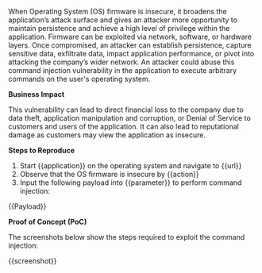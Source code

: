 When Operating System (OS) firmware is insecure, it broadens the application’s attack surface and gives  an attacker more opportunity to maintain persistence and achieve a high level of privilege within the application. Firmware can be exploited via network, software, or hardware layers. Once compromised, an attacker can establish persistence, capture sensitive data, exfiltrate data, impact application performance, or pivot into attacking the company’s wider network. An attacker could abuse this command injection  vulnerability in the application to execute arbitrary commands on the user's operating system.


**Business Impact**

This vulnerability can lead to direct financial loss to the company due to data theft, application manipulation and corruption, or Denial of Service to customers and users of the application. It can also lead to reputational damage as customers may view the application as insecure.

**Steps to Reproduce**

1. Start {{application}} on the operating system and navigate to {{url}}
1. Observe that the OS firmware is insecure by {{action}}
1. Input the following payload into {{parameter}} to perform command injection:

{{Payload}}

**Proof of Concept (PoC)**

The screenshots below show the steps required to exploit the command injection:

{{screenshot}}
